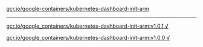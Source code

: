 [gcr.io/google-containers/kubernetes-dashboard-init-arm](https://hub.docker.com/r/sqeven/kubernetes-dashboard-init-arm/tags/) 

----
[gcr.io/google_containers/kubernetes-dashboard-init-arm:v1.0.1 √](https://hub.docker.com/r/sqeven/kubernetes-dashboard-init-arm/tags/)

[gcr.io/google_containers/kubernetes-dashboard-init-arm:v1.0.0 √](https://hub.docker.com/r/sqeven/kubernetes-dashboard-init-arm/tags/)

